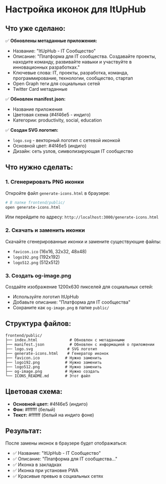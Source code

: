 # Настройка иконок для ItUpHub

## Что уже сделано:

✅ **Обновлены метаданные приложения:**
- Название: "ItUpHub - IT Сообщество"
- Описание: "Платформа для IT сообщества. Создавайте проекты, находите команду, развивайте навыки и участвуйте в инновационных разработках."
- Ключевые слова: IT, проекты, разработка, команда, программирование, технологии, сообщество, стартап
- Open Graph теги для социальных сетей
- Twitter Card метаданные

✅ **Обновлен manifest.json:**
- Название приложения
- Цветовая схема (#4f46e5 - индиго)
- Категории: productivity, social, education

✅ **Создан SVG логотип:**
- `logo.svg` - векторный логотип с сетевой иконкой
- Основной цвет: #4f46e5 (индиго)
- Дизайн: сеть узлов, символизирующая IT сообщество

## Что нужно сделать:

### 1. Сгенерировать PNG иконки

Откройте файл `generate-icons.html` в браузере:
```bash
# В папке frontend/public/
open generate-icons.html
```

Или перейдите по адресу: `http://localhost:3000/generate-icons.html`

### 2. Скачать и заменить иконки

Скачайте сгенерированные иконки и замените существующие файлы:

- `favicon.ico` (16x16, 32x32, 48x48)
- `logo192.png` (192x192)
- `logo512.png` (512x512)

### 3. Создать og-image.png

Создайте изображение 1200x630 пикселей для социальных сетей:
- Используйте логотип ItUpHub
- Добавьте описание: "Платформа для IT сообщества"
- Сохраните как `og-image.png` в папке `public/`

## Структура файлов:

```
frontend/public/
├── index.html              # Обновлен с метаданными
├── manifest.json           # Обновлен с информацией о приложении
├── logo.svg               # SVG логотип
├── generate-icons.html    # Генератор иконок
├── favicon.ico           # Нужно заменить
├── logo192.png           # Нужно заменить
├── logo512.png           # Нужно заменить
├── og-image.png          # Нужно создать
└── ICONS_README.md       # Этот файл
```

## Цветовая схема:

- **Основной цвет:** #4f46e5 (индиго)
- **Фон:** #ffffff (белый)
- **Текст:** #ffffff (белый на индиго фоне)

## Результат:

После замены иконок в браузере будет отображаться:
- ✅ Название: "ItUpHub - IT Сообщество"
- ✅ Описание: "Платформа для IT сообщества..."
- ✅ Иконка в закладках
- ✅ Иконка при установке PWA
- ✅ Красивые превью в социальных сетях 
